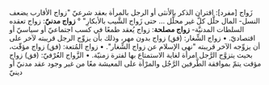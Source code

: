 ‌زَواج [مفرد]: اقتران الذكر بالأنثى أو الرجل بالمرأة بعقد شرعيّ "‌زواج الأقارب يضعف النسل- المال حلَّل كلَّ غير محلَّل … حتى ‌زَواج الشَّيب بالأبكارِ" ° ‌**زواج مدنيّ**: ‌زواج تعقده السلطات المدنيَّة- ‌**زواج مصلحة**: ‌زواج يُعقد طمعًا في كسب اجتماعيّ أو سياسيّ أو اقتصاديّ.
• ‌زواج الشِّغار: (فق) ‌زواج بدون مهر، وذلك بأن يزوِّج الرجل قريبته لآخر على أن يزوِّجه الآخر قريبته "نهى الإسلام عن ‌زواج الشِّغار".
• ‌زواج المُتعة: (فق) ‌زواج مؤقّت، بحيث يتزوَّج الرَّجل امرأة لغاية الاستمتاع بها لفترة زمنيّة.
• الزَّواج العُرْفيّ: (فق) ‌زواج مؤقت يتمّ بموافقة الطَّرفين الرَّجُل والمرْأة على المعيشة معًا من غير وجود عقد مدنيّ أو دينيّ
